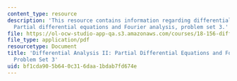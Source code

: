 ```yaml
---
content_type: resource
description: 'This resource contains information regarding differential analysis II:
  Partial differential equations and Fourier analysis, problem set 3.'
file: https://ol-ocw-studio-app-qa.s3.amazonaws.com/courses/18-156-differential-analysis-ii-partial-differential-equations-and-fourier-analysis-spring-2016/bf1cda905b640c316daa1bdab7fd674e_MIT18_156S16_pset3.pdf
file_type: application/pdf
resourcetype: Document
title: 'Differential Analysis II: Partial Differential Equations and Fourier Analysis,
  Problem Set 3'
uid: bf1cda90-5b64-0c31-6daa-1bdab7fd674e
---
```


